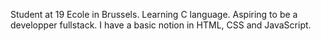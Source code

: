 Student at 19 Ecole in Brussels.
Learning C language. 
Aspiring to be a developper fullstack.
I have a basic notion in HTML, CSS and JavaScript.
